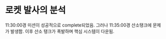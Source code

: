 # 로켓 발사의 분석

11:30:00경 미션이 성공적으로 complete되었음.
그러나 11:35:00경 산소탱크에 문제가 발생함.
이후 산소 탱크가 폭발하며 핵심 시스템이 다운됨.
